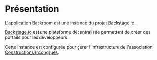 # Présentation

L'application Backroom est une instance du projet [Backstage.io](https://www.backstage.io).

[Backstage.io](https://www.backstage.io) est une plateforme décentralisée permettant de créer des portails pour les développeurs.

Cette instance est configurée pour gérer l'infrastructure de l'association [Constructions Incongrues](https://www.constructions-incongrues.net).

